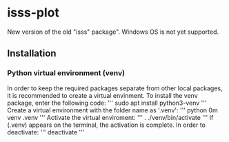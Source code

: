 # isss-plot
New version of the old "isss" package".
Windows OS is not yet supported.

## Installation
### Python virtual environment (venv)
In order to keep the required packages separate from other local packages, it is recommended to create a virtual envinment. To install the venv package, enter the following code:
'''
sudo apt install python3-venv
'''
Create a virtual environment with the folder name as '.venv':
'''
python 0m venv .venv
'''
Activate the virtual enviroment:
'''
. ./venv/bin/activate
'''
If (.venv) appears on the terminal, the activation is complete.
In order to deactivate:
'''
deactivate
'''


